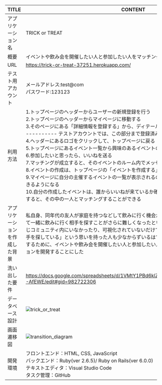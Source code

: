 | TITLE | CONTENT |
| ----- | ------- |
| アプリケーション名 | TRICK or TREAT |
| 概要 | イベントや飲み会を開催したい人と参加したい人をマッチングさせる |
| URL | https://trick-or-treat-37251.herokuapp.com/ |
| テスト用アカウント | メールアドレス:test@com <br> パスワード:123123 |
| 利用方法 | 1.トップページのヘッダーからユーザーの新規登録を行う<br>2.トップページのヘッダーからマイページに移動する<br>3.そのページにある「詳細情報を登録する」から、ディテール情報を登録する（性別は必須）<br>---------- テストアカウントでは、この部分まで登録済み ----------<br>4.ヘッダーにあるロゴをクリックして、トップページに戻る<br>5.トップページにあるイベント一覧から興味のあるイベントの詳細ページに移動する<br>6.参加したいと思ったら、いいねを送る<br>7.マッチングが成立すると、そのイベントのルーム内でメッセージをやりとりできるようになる<br>8.イベントの作成は、トップページの「イベントを作成する」をクリックすると作成できる<br>9.マイページに自分の主催するイベントの一覧が表示されるので、詳細情報などはそこから編集できるようになる<br>10.自分の作成したイベントは、誰からいいねが来ているか確認できて、「allow」ボタンをクリックすると、その中の一人とマッチングすることができる<br> |
| アプリケーションを作成した背景 | 私自身、同年代の友人が家庭を持つなどして飲みに行く機会が少なくなった。また、若い時に比べて一緒に飲みに行く相手を探すことがさらに難しくなったという課題に直面している。しかし、同じコミュニティ内にいなかったり、可視化されていないだけで、同じように「一緒に飲みに行く相手を探している」という思いを持った人も少なからずいるはずだという仮説を立てた。それを解決するために、イベントや飲み会を開催したい人と参加したい人とをマッチングさせるアプリケーションを開発することにした |
| 洗い出した要件 | https://docs.google.com/spreadsheets/d/1VMtY1PBd6klZ8zpaQkJdMUHaJmUNnz1mhTBgR-AfEWE/edit#gid=982722306 |
| データベース設計 | ![trick_or_treat](https://user-images.githubusercontent.com/94505289/148728431-1648c29e-49e7-4411-934a-e30583f07cfa.png) |
| 画面遷移図 | ![transition_diagram](https://user-images.githubusercontent.com/94505289/148732710-149f22bc-5738-4205-838c-1d6290b742f5.png) |
| 開発環境 | フロントエンド：HTML, CSS, JavaScript<br>バックエンド：Ruby(ver 2.6.5)/ Ruby on Rails(ver 6.0.0)<br>テキストエディタ：Visual Studio Code<br>タスク管理：GitHub |

